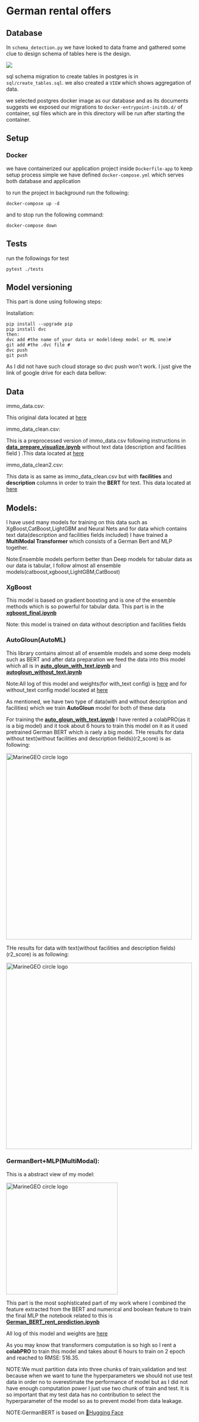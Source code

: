# German rental offers

## Database
In `schema_detection.py` we have looked to data frame and gathered some clue to design schema of tables 
here is the design. 

![](assets/img/schema.jpeg)


sql schema migration to create tables in postgres is in `sql/create_tables.sql`.
we also created a `VIEW` which shows aggregation of data. 

we selected postgres docker image as our database and as its documents suggests we exposed our migrations to `docker-entrypoint-initdb.d/` of container, sql files which are in this directory will be run after starting the container.

## Setup
### Docker
we have containerized our application project inside `Dockerfile-app` to keep setup process simple we have defined `docker-compose.yml` which serves both database and application

to run the project in background run the following:
```
docker-compose up -d
```

and to stop run the following command:
```
docker-compose down
```
## Tests
run the followings for test
```angular2html
pytest ./tests
```

## Model versioning
This part is done using following steps:

Installation:
```
pip install --upgrade pip
pip install dvc
then:
dvc add #the name of your data or model(deep model or ML one)#
git add #the .dvc file #
dvc push
git push
```
As I did not have such cloud storage so dvc push won't work.
I just give the link of google drive for each data bellow:
## Data
immo_data.csv:
 
This original data located at [here](
https://drive.google.com/file/d/1Y6SIw4bsiULgjMMb6ePp7vjFi-SrVOpi/view?usp=sharing)

immo_data_clean.csv:

This is a preprocessed version of immo_data.csv following instructions in [**data_prepare_visualize.ipynb**](https://github.com/amirhossein-yousefi/HouseOffers/blob/master/data_prepare_visualize.ipynb) without text data 
(description and facilities field )
.This data located at [here](https://drive.google.com/file/d/1Imn04Y4tECUzDHU-0CjYhSXrv0VehGHb/view?usp=sharing)

immo_data_clean2.csv:

This data is as same as immo_data_clean.csv but with
**facilities** and **description** columns in order to train the
**BERT** for text.
This data located at
[here](
https://drive.google.com/file/d/1dEWxv9TK6D53t_NK1069FsxMTXubLhO9/view?usp=sharing)


## Models:
 I have used many models for training on this data such as XgBoost,CatBoost,LightGBM and Neural Nets and for data which
contains text data(description and facilities fields included) I have trained a **MultiModal Transformer** which consists of a German
Bert and MLP together.

Note:Ensemble models perform better than Deep models
for tabular data as our data is tabular, I follow almost all 
ensemble models(catboost,xgboost,LightGBM,CatBoost)
 
### XgBoost
This model is based on gradient boosting and is one of the ensemble methods which is
so powerful for tabular data.
This part is in the [**xgboost_final.ipynb**](https://github.com/amirhossein-yousefi/HouseOffers/blob/master/xgboost_final.ipynb)

Note: this model is trained on data without description and facilities fields

### AutoGloun(AutoML)
This library contains almost all of ensemble models and some deep models such as BERT
and after data preparation we feed the data into this model which all is in [**auto_gloun_with_text.ipynb**](https://github.com/amirhossein-yousefi/HouseOffers/blob/master/auto_gloun_with_text.ipynb)
and [**autogloun_without_text.ipynb**](https://github.com/amirhossein-yousefi/HouseOffers/blob/master/autogloun_without_text.ipynb)

Note:All log of this model and weights(for with_text config) is [here](https://drive.google.com/drive/folders/1--CnHmK5DsPuEroyeYYCpXYWjCF28HW5?usp=sharing)
and for without_text config model located at [here](https://drive.google.com/drive/folders/13-OYRaLfkvD2X4bvR2qxxWOSltc4f3CF?usp=sharing)

As mentioned, we have two type of data(with and without description and facilities) which we train 
**AutoGloun** model for both of these data

For training the [**auto_gloun_with_text.ipynb**](https://github.com/amirhossein-yousefi/HouseOffers/blob/master/auto_gloun_with_text.ipynb) I have rented a colabPRO(as it is a big model) and it took
about 6 hours to train this model on it as it used pretrained German BERT which is raely a big model.
THe results for data without text(without facilities and description fields)(r2_score) is as following:

<img src="/assets/img/results_without_text_r2score.png" alt="MarineGEO circle logo" style="height:500px; width:500px;"/>

THe results for data with text(without facilities and description fields)(r2_score) is as following:

<img src="/assets/img/r2_score_with_text.png" alt="MarineGEO circle logo" style="height:500px; width:500px;"/>

### GermanBert+MLP(MultiModal):
This is a abstract view of my model:

<img src="/assets/img/over_view_of_model.png" alt="MarineGEO circle logo" style="height:300px; width:300px;"/>

This part is the most sophisticated part of my work
where I combined the feature extracted from the BERT and
numerical and boolean feature to train the final MLP the notebook related
to this is [**German_BERT_rent_prediction.ipynb**](https://github.com/amirhossein-yousefi/HouseOffers/blob/master/German_BERT_rent_prediction.ipynb)

All log of this model and weights are [here](https://drive.google.com/drive/folders/1f-j8H5j_Vnuih6qhps6TGYbbGZkpNuKB?usp=sharing)

As you may know that transformers computation is so high so I rent a **colabPRO** to train this model and takes about 6 hours
to train on 2 epoch and reached to RMSE: 516.35.


NOTE:We must partition data into three chunks of train,validation and test because when we want to
tune the hyperparameters we should not use test data in order no to overestimate the performance of model but as I did not have enough computation
power I just use two chunk of train and test. It is so important that my test data has no contribution to select the hyperparameter of the model so as to prevent model from data leakage.

NOTE:GermanBERT is based on [:hugs:Hugging Face](https://huggingface.co/)
